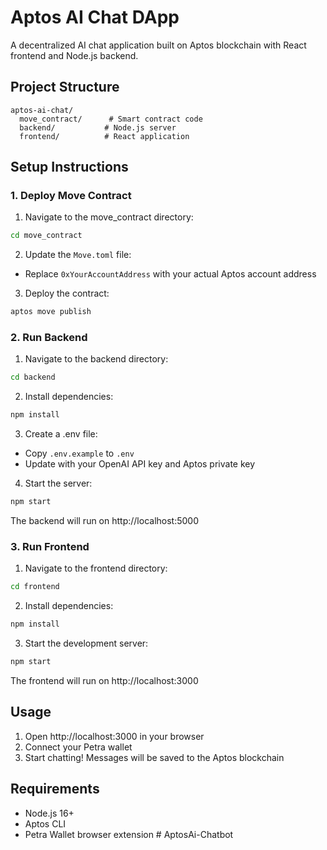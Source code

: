 # Aptos AI Chat DApp

A decentralized AI chat application built on Aptos blockchain with React frontend and Node.js backend.

## Project Structure

```
aptos-ai-chat/
  move_contract/      # Smart contract code
  backend/           # Node.js server
  frontend/          # React application
```

## Setup Instructions

### 1. Deploy Move Contract

1. Navigate to the move_contract directory:
```bash
cd move_contract
```

2. Update the `Move.toml` file:
- Replace `0xYourAccountAddress` with your actual Aptos account address

3. Deploy the contract:
```bash
aptos move publish
```

### 2. Run Backend

1. Navigate to the backend directory:
```bash
cd backend
```

2. Install dependencies:
```bash
npm install
```

3. Create a .env file:
- Copy `.env.example` to `.env`
- Update with your OpenAI API key and Aptos private key

4. Start the server:
```bash
npm start
```

The backend will run on http://localhost:5000

### 3. Run Frontend

1. Navigate to the frontend directory:
```bash
cd frontend
```

2. Install dependencies:
```bash
npm install
```

3. Start the development server:
```bash
npm start
```

The frontend will run on http://localhost:3000

## Usage

1. Open http://localhost:3000 in your browser
2. Connect your Petra wallet
3. Start chatting! Messages will be saved to the Aptos blockchain

## Requirements

- Node.js 16+
- Aptos CLI
- Petra Wallet browser extension
#   A p t o s A i - C h a t b o t  
 